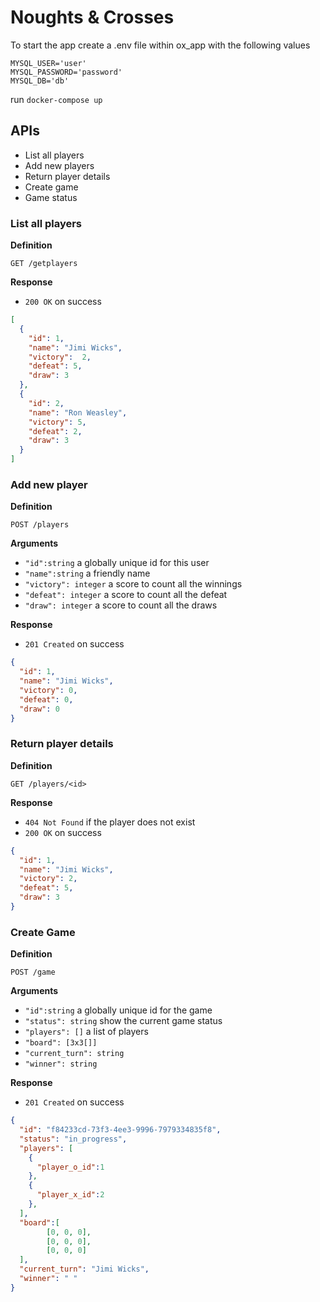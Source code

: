 # Noughts & Crosses

To start the app create a .env file within ox_app with the following values

```MYSQL_HOST='database'
MYSQL_USER='user'
MYSQL_PASSWORD='password'
MYSQL_DB='db'
```
run `docker-compose up`

## APIs
- List all players
- Add new players
- Return player details
- Create game
- Game status

### List all players

**Definition**

 `GET /getplayers`

 **Response**

 - `200 OK` on success

 ```json
 [
   {
     "id": 1,
     "name": "Jimi Wicks",
     "victory":  2,
     "defeat": 5,
     "draw": 3
   },
   {
     "id": 2,
     "name": "Ron Weasley",
     "victory": 5,
     "defeat": 2,
     "draw": 3
   }
 ]
 ```

### Add new player

**Definition**

`POST /players`

**Arguments**

- `"id":string` a globally unique id for this user
- `"name":string` a friendly name
- `"victory": integer` a score to count all the winnings
- `"defeat": integer` a score to count all the defeat
- `"draw": integer` a score to count all the draws

**Response**

- `201 Created` on success

```json
{
  "id": 1,
  "name": "Jimi Wicks",
  "victory": 0,
  "defeat": 0,
  "draw": 0
}
```

### Return player details

**Definition**

`GET /players/<id>`

**Response**

- `404 Not Found` if the player does not exist
- `200 OK` on success

```json
{
  "id": 1,
  "name": "Jimi Wicks",
  "victory": 2,
  "defeat": 5,
  "draw": 3
}
```

### Create Game

**Definition**

`POST /game`

**Arguments**

- `"id":string` a globally unique id for the game
- `"status": string` show the current game status
- `"players": []` a list of players
- `"board": [3x3[]]`
- `"current_turn": string` 
- `"winner": string` 

**Response**

- `201 Created` on success

```json
{
  "id": "f84233cd-73f3-4ee3-9996-7979334835f8",
  "status": "in_progress",
  "players": [
    {
      "player_o_id":1
    },
    {
      "player_x_id":2
    },
  ],
  "board":[
		[0, 0, 0],
		[0, 0, 0],
		[0, 0, 0]
  ],
  "current_turn": "Jimi Wicks",
  "winner": " "
}
```
